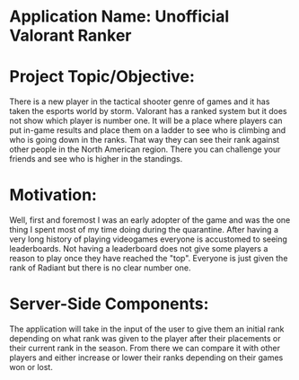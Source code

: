 # Application Name: Unofficial Valorant Ranker

# Project Topic/Objective:

There is a new player in the tactical shooter genre of games and it has taken the esports world by storm. Valorant has a ranked system but it does not show which player is number one. It will be a place where players can put in-game results and place them on a ladder to see who is climbing and who is going down in the ranks. That way they can see their rank against other people in the North American region. There you can challenge your friends and see who is higher in the standings. 

# Motivation:

Well, first and foremost I was an early adopter of the game and was the one thing I spent most of my time doing during the quarantine. After having a very long history of playing videogames everyone is accustomed to seeing leaderboards. Not having a leaderboard does not give some players a reason to play once they have reached the "top". Everyone is just given the rank of Radiant but there is no clear number one.

# Server-Side Components:

The application will take in the input of the user to give them an initial rank depending on what rank was given to the player after their placements or their current rank in the season. From there we can compare it with other players and either increase or lower their ranks depending on their games won or lost.


